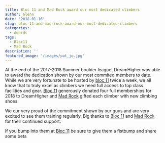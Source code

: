 ```yaml
---
title: Bloc 11 and Mad Rock award our most dedicated climbers
author: Glenn
date: '2018-01-16'
slug: bloc-11-and-mad-rock-award-our-most-dedicated-climbers
categories:
  - Awards
tags:
  - Bloc11
  - Mad Rock
description: ''
featured_image: '/images/pat_jo.jpg'
---
```


At the end of the 2017-2018 Summer boulder league, DreamHigher was able to award the dedication shown by our most commited members to date. While we are very fortunate to be hosted by [bloc 11](https://bloc11.co.za/) twice a week, we all know that to truly excel as climbers we need full access to top class facilities and gear. [Bloc 11](https://bloc11.co.za/) generously donated four full memberships for 2018 to DreamHigher and [Mad Rock](https://madrock.com/) gifted each climber with new climbing shoes. 

We our very proud of the commitment shown by our guys and are very excited to see them training regularly. Big thanks to [Bloc 11](https://bloc11.co.za/) and [Mad Rock](https://madrock.com/) for their continued support.

If you bump into them at [Bloc 11](https://bloc11.co.za/) be sure to give them a fistbump and share some beta
